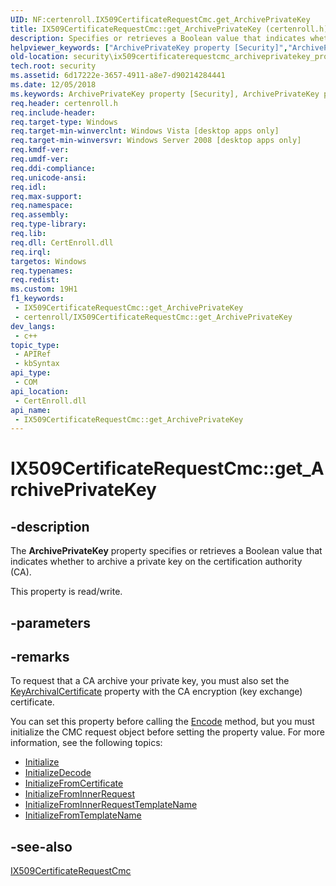 ```yaml
---
UID: NF:certenroll.IX509CertificateRequestCmc.get_ArchivePrivateKey
title: IX509CertificateRequestCmc::get_ArchivePrivateKey (certenroll.h)
description: Specifies or retrieves a Boolean value that indicates whether to archive a private key on the certification authority (CA).
helpviewer_keywords: ["ArchivePrivateKey property [Security]","ArchivePrivateKey property [Security]","IX509CertificateRequestCmc interface","IX509CertificateRequestCmc interface [Security]","ArchivePrivateKey property","IX509CertificateRequestCmc.ArchivePrivateKey","IX509CertificateRequestCmc.get_ArchivePrivateKey","IX509CertificateRequestCmc::ArchivePrivateKey","IX509CertificateRequestCmc::get_ArchivePrivateKey","IX509CertificateRequestCmc::put_ArchivePrivateKey","certenroll/IX509CertificateRequestCmc::ArchivePrivateKey","certenroll/IX509CertificateRequestCmc::get_ArchivePrivateKey","certenroll/IX509CertificateRequestCmc::put_ArchivePrivateKey","get_ArchivePrivateKey","security.ix509certificaterequestcmc_archiveprivatekey_property"]
old-location: security\ix509certificaterequestcmc_archiveprivatekey_property.htm
tech.root: security
ms.assetid: 6d17222e-3657-4911-a8e7-d90214284441
ms.date: 12/05/2018
ms.keywords: ArchivePrivateKey property [Security], ArchivePrivateKey property [Security],IX509CertificateRequestCmc interface, IX509CertificateRequestCmc interface [Security],ArchivePrivateKey property, IX509CertificateRequestCmc.ArchivePrivateKey, IX509CertificateRequestCmc.get_ArchivePrivateKey, IX509CertificateRequestCmc::ArchivePrivateKey, IX509CertificateRequestCmc::get_ArchivePrivateKey, IX509CertificateRequestCmc::put_ArchivePrivateKey, certenroll/IX509CertificateRequestCmc::ArchivePrivateKey, certenroll/IX509CertificateRequestCmc::get_ArchivePrivateKey, certenroll/IX509CertificateRequestCmc::put_ArchivePrivateKey, get_ArchivePrivateKey, security.ix509certificaterequestcmc_archiveprivatekey_property
req.header: certenroll.h
req.include-header: 
req.target-type: Windows
req.target-min-winverclnt: Windows Vista [desktop apps only]
req.target-min-winversvr: Windows Server 2008 [desktop apps only]
req.kmdf-ver: 
req.umdf-ver: 
req.ddi-compliance: 
req.unicode-ansi: 
req.idl: 
req.max-support: 
req.namespace: 
req.assembly: 
req.type-library: 
req.lib: 
req.dll: CertEnroll.dll
req.irql: 
targetos: Windows
req.typenames: 
req.redist: 
ms.custom: 19H1
f1_keywords:
 - IX509CertificateRequestCmc::get_ArchivePrivateKey
 - certenroll/IX509CertificateRequestCmc::get_ArchivePrivateKey
dev_langs:
 - c++
topic_type:
 - APIRef
 - kbSyntax
api_type:
 - COM
api_location:
 - CertEnroll.dll
api_name:
 - IX509CertificateRequestCmc::get_ArchivePrivateKey
---
```


# IX509CertificateRequestCmc::get_ArchivePrivateKey


## -description

The <b>ArchivePrivateKey</b> property specifies or retrieves a Boolean value that indicates whether to archive a private key on the certification authority (CA).

This property is read/write.

## -parameters

## -remarks

To request that a CA archive your private key, you must also set the <a href="/windows/desktop/api/certenroll/nf-certenroll-ix509certificaterequestcmc-get_keyarchivalcertificate">KeyArchivalCertificate</a> property with the CA encryption (key exchange) certificate.

You can set this property before calling the <a href="/windows/desktop/api/certenroll/nf-certenroll-ix509certificaterequest-encode">Encode</a> method, but you must initialize the CMC request object before setting the property value. For more information, see the following topics:<ul>
<li>
<a href="/windows/desktop/api/certenroll/nf-certenroll-ix509certificaterequest-initialize">Initialize</a>
</li>
<li>
<a href="/windows/desktop/api/certenroll/nf-certenroll-ix509certificaterequestpkcs7-initializedecode">InitializeDecode</a>
</li>
<li>
<a href="/windows/desktop/api/certenroll/nf-certenroll-ix509certificaterequestpkcs7-initializefromcertificate">InitializeFromCertificate</a>
</li>
<li>
<a href="/windows/desktop/api/certenroll/nf-certenroll-ix509certificaterequestpkcs7-initializefrominnerrequest">InitializeFromInnerRequest</a>
</li>
<li>
<a href="/windows/desktop/api/certenroll/nf-certenroll-ix509certificaterequestcmc-initializefrominnerrequesttemplatename">InitializeFromInnerRequestTemplateName</a>
</li>
<li>
<a href="/windows/desktop/api/certenroll/nf-certenroll-ix509certificaterequestpkcs7-initializefromtemplatename">InitializeFromTemplateName</a>
</li>
</ul>

## -see-also

<a href="/windows/desktop/api/certenroll/nn-certenroll-ix509certificaterequestcmc">IX509CertificateRequestCmc</a>

